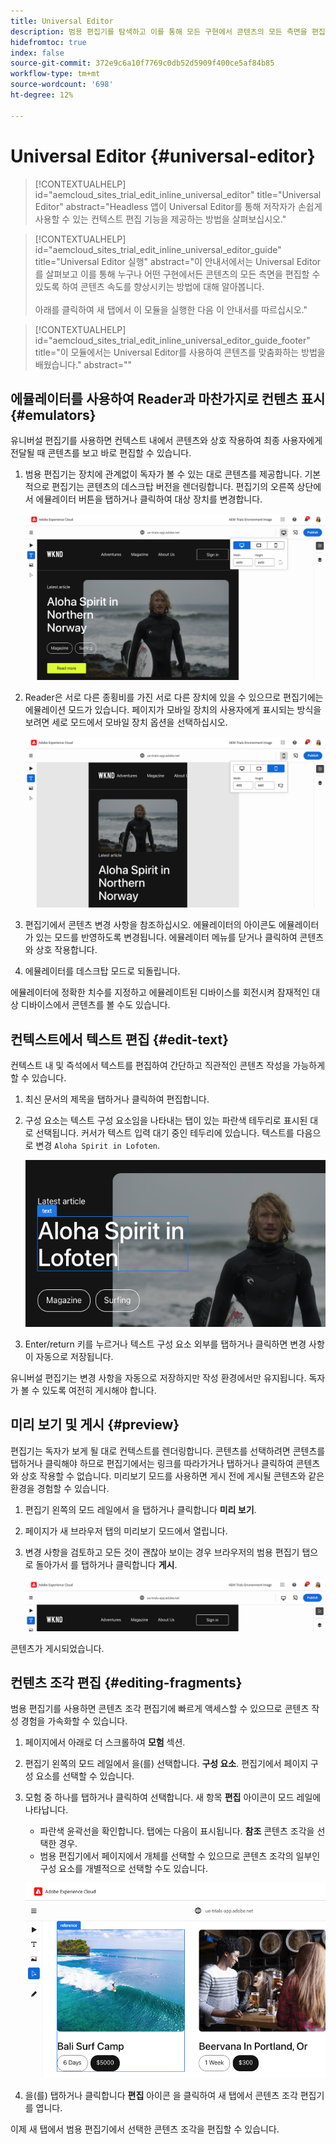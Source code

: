 ```yaml
---
title: Universal Editor
description: 범용 편집기를 탐색하고 이를 통해 모든 구현에서 콘텐츠의 모든 측면을 편집할 수 있는 방법을 알아봅니다.
hidefromtoc: true
index: false
source-git-commit: 372e9c6a10f7769c0db52d5909f400ce5af84b85
workflow-type: tm+mt
source-wordcount: '698'
ht-degree: 12%

---
```



# Universal Editor  {#universal-editor}

>[!CONTEXTUALHELP]
>id="aemcloud_sites_trial_edit_inline_universal_editor"
>title="Universal Editor"
>abstract="Headless 앱이 Universal Editor를 통해 저작자가 손쉽게 사용할 수 있는 컨텍스트 편집 기능을 제공하는 방법을 살펴보십시오."

>[!CONTEXTUALHELP]
>id="aemcloud_sites_trial_edit_inline_universal_editor_guide"
>title="Universal Editor 실행"
>abstract="이 안내서에서는 Universal Editor를 살펴보고 이를 통해 누구나 어떤 구현에서든 콘텐츠의 모든 측면을 편집할 수 있도록 하여 콘텐츠 속도를 향상시키는 방법에 대해 알아봅니다.<br><br>아래를 클릭하여 새 탭에서 이 모듈을 실행한 다음 이 안내서를 따르십시오."

>[!CONTEXTUALHELP]
>id="aemcloud_sites_trial_edit_inline_universal_editor_guide_footer"
>title="이 모듈에서는 Universal Editor를 사용하여 콘텐츠를 맞춤화하는 방법을 배웠습니다."
>abstract=""

## 에뮬레이터를 사용하여 Reader과 마찬가지로 컨텐츠 표시 {#emulators}

유니버설 편집기를 사용하면 컨텍스트 내에서 콘텐츠와 상호 작용하여 최종 사용자에게 전달될 때 콘텐츠를 보고 바로 편집할 수 있습니다.

1. 범용 편집기는 장치에 관계없이 독자가 볼 수 있는 대로 콘텐츠를 제공합니다. 기본적으로 편집기는 콘텐츠의 데스크탑 버전을 렌더링합니다. 편집기의 오른쪽 상단에서 에뮬레이터 버튼을 탭하거나 클릭하여 대상 장치를 변경합니다.

   ![에뮬레이터 메뉴 항목](assets/do-not-localize/ue-emulator-1.png)

1. Reader은 서로 다른 종횡비를 가진 서로 다른 장치에 있을 수 있으므로 편집기에는 에뮬레이션 모드가 있습니다. 페이지가 모바일 장치의 사용자에게 표시되는 방식을 보려면 세로 모드에서 모바일 장치 옵션을 선택하십시오.

   ![에뮬레이터 메뉴 항목](assets/do-not-localize/ue-emulator-3.png)

1. 편집기에서 콘텐츠 변경 사항을 참조하십시오. 에뮬레이터의 아이콘도 에뮬레이터가 있는 모드를 반영하도록 변경됩니다. 에뮬레이터 메뉴를 닫거나 클릭하여 콘텐츠와 상호 작용합니다.

1. 에뮬레이터를 데스크탑 모드로 되돌립니다.

에뮬레이터에 정확한 치수를 지정하고 에뮬레이트된 디바이스를 회전시켜 잠재적인 대상 디바이스에서 콘텐츠를 볼 수도 있습니다.

## 컨텍스트에서 텍스트 편집 {#edit-text}

컨텍스트 내 및 즉석에서 텍스트를 편집하여 간단하고 직관적인 콘텐츠 작성을 가능하게 할 수 있습니다.

1. 최신 문서의 제목을 탭하거나 클릭하여 편집합니다.

1. 구성 요소는 텍스트 구성 요소임을 나타내는 탭이 있는 파란색 테두리로 표시된 대로 선택됩니다. 커서가 텍스트 입력 대기 중인 테두리에 있습니다. 텍스트를 다음으로 변경 `Aloha Spirit in Lofoten`.

   ![범용 편집기에서 텍스트 편집](assets/do-not-localize/ue-edit-text-2.png)

1. Enter/return 키를 누르거나 텍스트 구성 요소 외부를 탭하거나 클릭하면 변경 사항이 자동으로 저장됩니다.

유니버설 편집기는 변경 사항을 자동으로 저장하지만 작성 환경에서만 유지됩니다. 독자가 볼 수 있도록 여전히 게시해야 합니다.

## 미리 보기 및 게시 {#preview}

편집기는 독자가 보게 될 대로 컨텍스트를 렌더링합니다. 콘텐츠를 선택하려면 콘텐츠를 탭하거나 클릭해야 하므로 편집기에서는 링크를 따라가거나 탭하거나 클릭하여 콘텐츠와 상호 작용할 수 없습니다. 미리보기 모드를 사용하면 게시 전에 게시될 콘텐츠와 같은 환경을 경험할 수 있습니다.

1. 편집기 왼쪽의 모드 레일에서 을 탭하거나 클릭합니다 **미리 보기**.

1. 페이지가 새 브라우저 탭의 미리보기 모드에서 열립니다.

1. 변경 사항을 검토하고 모든 것이 괜찮아 보이는 경우 브라우저의 범용 편집기 탭으로 돌아가서 를 탭하거나 클릭합니다 **게시**.

   ![미리보기 및 게시 메뉴 항목](assets/do-not-localize/ue-preview-publish.png)

콘텐츠가 게시되었습니다.

## 컨텐츠 조각 편집 {#editing-fragments}

범용 편집기를 사용하면 콘텐츠 조각 편집기에 빠르게 액세스할 수 있으므로 콘텐츠 작성 경험을 가속화할 수 있습니다.

1. 페이지에서 아래로 더 스크롤하여 **모험** 섹션.

1. 편집기 왼쪽의 모드 레일에서 을(를) 선택합니다. **구성 요소**. 편집기에서 페이지 구성 요소를 선택할 수 있습니다.

1. 모험 중 하나를 탭하거나 클릭하여 선택합니다. 새 항목 **편집** 아이콘이 모드 레일에 나타납니다.

   * 파란색 윤곽선을 확인합니다. 탭에는 다음이 표시됩니다. **참조** 콘텐츠 조각을 선택한 경우.
   * 범용 편집기에서 페이지에서 개체를 선택할 수 있으므로 콘텐츠 조각의 일부인 구성 요소를 개별적으로 선택할 수도 있습니다.

   ![범용 편집기에서 콘텐츠 조각 선택](assets/do-not-localize/ue-content-fragments.png)

1. 을(를) 탭하거나 클릭합니다 **편집** 아이콘 을 클릭하여 새 탭에서 콘텐츠 조각 편집기를 엽니다.

이제 새 탭에서 범용 편집기에서 선택한 콘텐츠 조각을 편집할 수 있습니다.
